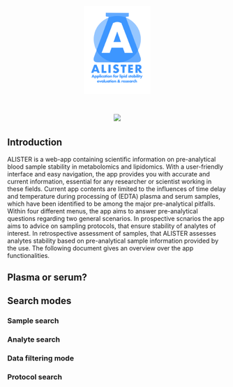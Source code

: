 <h1 align = "center">
 
 <img src="https://raw.githubusercontent.com/Fraunhofer-ITMP/alister/main/www/alister_akronym.png" style ="width:30%">
 
[![](https://img.shields.io/badge/Shiny-shinyapps.io-blue?style=flat&labelColor=white&logo=RStudio&logoColor=blue)](https://itmp.shinyapps.io/alister/)
 
</h1>

<h2>
 Introduction
</h2>

ALISTER is a web-app containing scientific information on pre-analytical blood sample stability in metabolomics and lipidomics. With a user-friendly interface and easy navigation, the app provides you with accurate and current information, essential for any researcher or scientist working in these fields. Current app contents are limited to the influences of time delay and temperature during processing of (EDTA) plasma and serum samples, which have been identified to be among the major pre-analytical pitfalls. Within four different menus, the app aims to answer pre-analytical questions regarding two general scenarios. In prospective scnarios the app aims to advice on sampling protocols, that ensure stability of analytes of interest. In retrospective assessment of samples, that ALISTER assesses analytes stability based on pre-analytical sample information provided by the use.
The following document gives an overview over the app functionalities.

<h2>
 Plasma or serum?
</h2>

<h2>
 Search modes
</h2>

<h3>
 Sample search
</h3>

<h3>
 Analyte search
</h3>

<h3>
 Data filtering mode
</h3>

<h3>
 Protocol search
</h3>
